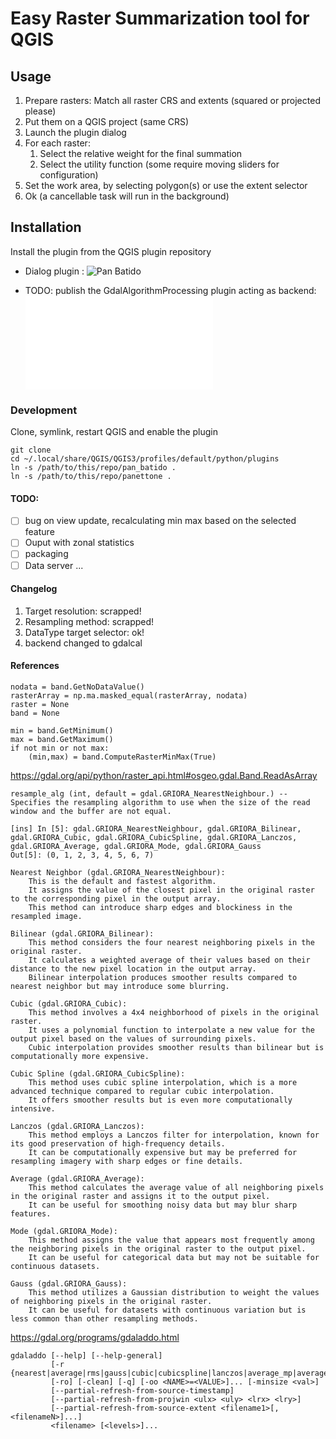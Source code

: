 # Easy Raster Summarization tool for QGIS

## Usage

1. Prepare rasters: Match all raster CRS and extents (squared or projected please)
2. Put them on a QGIS project (same CRS)
3. Launch the plugin dialog
4. For each raster:
    1. Select the relative weight for the final summation
    2. Select the utility function (some require moving sliders for configuration)
5. Set the work area, by selecting polygon(s) or use the extent selector
6. Ok (a cancellable task will run in the background)

## Installation
Install the plugin from the QGIS plugin repository

- Dialog plugin : ![Pan Batido](https://plugins.qgis.org/plugins/pan_batido/)

- TODO: publish the GdalAlgorithmProcessing plugin acting as backend: ![Panettone](panettone/README.md)

### Development
Clone, symlink, restart QGIS and enable the plugin
```
git clone
cd ~/.local/share/QGIS/QGIS3/profiles/default/python/plugins
ln -s /path/to/this/repo/pan_batido .
ln -s /path/to/this/repo/panettone .
```

#### TODO:
- [ ] bug on view update, recalculating min max based on the selected feature
- [ ] Ouput with zonal statistics
- [ ] packaging
- [ ] Data server ...

#### Changelog
1. Target resolution: scrapped!
2. Resampling method: scrapped!
3. DataType target selector: ok!
4. backend changed to gdalcal 

#### References

    nodata = band.GetNoDataValue()
    rasterArray = np.ma.masked_equal(rasterArray, nodata)
    raster = None
    band = None

    min = band.GetMinimum()
    max = band.GetMaximum()
    if not min or not max:
        (min,max) = band.ComputeRasterMinMax(True)

https://gdal.org/api/python/raster_api.html#osgeo.gdal.Band.ReadAsArray
    
    resample_alg (int, default = gdal.GRIORA_NearestNeighbour.) -- Specifies the resampling algorithm to use when the size of the read window and the buffer are not equal.

    [ins] In [5]: gdal.GRIORA_NearestNeighbour, gdal.GRIORA_Bilinear, gdal.GRIORA_Cubic, gdal.GRIORA_CubicSpline, gdal.GRIORA_Lanczos, gdal.GRIORA_Average, gdal.GRIORA_Mode, gdal.GRIORA_Gauss
    Out[5]: (0, 1, 2, 3, 4, 5, 6, 7)

    Nearest Neighbor (gdal.GRIORA_NearestNeighbour):
        This is the default and fastest algorithm.
        It assigns the value of the closest pixel in the original raster to the corresponding pixel in the output array.
        This method can introduce sharp edges and blockiness in the resampled image.

    Bilinear (gdal.GRIORA_Bilinear):
        This method considers the four nearest neighboring pixels in the original raster.
        It calculates a weighted average of their values based on their distance to the new pixel location in the output array.
        Bilinear interpolation produces smoother results compared to nearest neighbor but may introduce some blurring.

    Cubic (gdal.GRIORA_Cubic):
        This method involves a 4x4 neighborhood of pixels in the original raster.
        It uses a polynomial function to interpolate a new value for the output pixel based on the values of surrounding pixels.
        Cubic interpolation provides smoother results than bilinear but is computationally more expensive.

    Cubic Spline (gdal.GRIORA_CubicSpline):
        This method uses cubic spline interpolation, which is a more advanced technique compared to regular cubic interpolation.
        It offers smoother results but is even more computationally intensive.

    Lanczos (gdal.GRIORA_Lanczos):
        This method employs a Lanczos filter for interpolation, known for its good preservation of high-frequency details.
        It can be computationally expensive but may be preferred for resampling imagery with sharp edges or fine details.

    Average (gdal.GRIORA_Average):
        This method calculates the average value of all neighboring pixels in the original raster and assigns it to the output pixel.
        It can be useful for smoothing noisy data but may blur sharp features.

    Mode (gdal.GRIORA_Mode):
        This method assigns the value that appears most frequently among the neighboring pixels in the original raster to the output pixel.
        It can be useful for categorical data but may not be suitable for continuous datasets.

    Gauss (gdal.GRIORA_Gauss):
        This method utilizes a Gaussian distribution to weight the values of neighboring pixels in the original raster.
        It can be useful for datasets with continuous variation but is less common than other resampling methods.


https://gdal.org/programs/gdaladdo.html

    gdaladdo [--help] [--help-general]
             [-r {nearest|average|rms|gauss|cubic|cubicspline|lanczos|average_mp|average_magphase|mode}]
             [-ro] [-clean] [-q] [-oo <NAME>=<VALUE>]... [-minsize <val>]
             [--partial-refresh-from-source-timestamp]
             [--partial-refresh-from-projwin <ulx> <uly> <lrx> <lry>]
             [--partial-refresh-from-source-extent <filename1>[,<filenameN>]...]
             <filename> [<levels>]...
